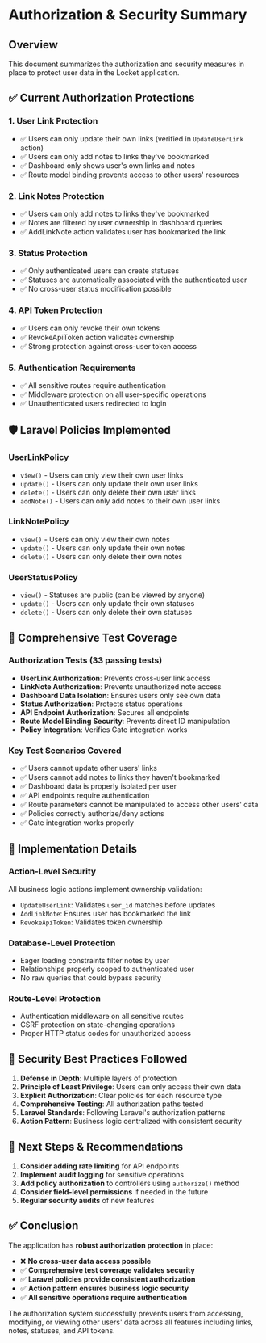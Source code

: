 # Authorization & Security Summary

## Overview

This document summarizes the authorization and security measures in place to protect user data in the Locket application.

## ✅ Current Authorization Protections

### 1. **User Link Protection**

- ✅ Users can only update their own links (verified in `UpdateUserLink` action)
- ✅ Users can only add notes to links they've bookmarked
- ✅ Dashboard only shows user's own links and notes
- ✅ Route model binding prevents access to other users' resources

### 2. **Link Notes Protection**

- ✅ Users can only add notes to links they've bookmarked
- ✅ Notes are filtered by user ownership in dashboard queries
- ✅ AddLinkNote action validates user has bookmarked the link

### 3. **Status Protection**

- ✅ Only authenticated users can create statuses
- ✅ Statuses are automatically associated with the authenticated user
- ✅ No cross-user status modification possible

### 4. **API Token Protection**

- ✅ Users can only revoke their own tokens
- ✅ RevokeApiToken action validates ownership
- ✅ Strong protection against cross-user token access

### 5. **Authentication Requirements**

- ✅ All sensitive routes require authentication
- ✅ Middleware protection on all user-specific operations
- ✅ Unauthenticated users redirected to login

## 🛡️ Laravel Policies Implemented

### UserLinkPolicy

- `view()` - Users can only view their own user links
- `update()` - Users can only update their own user links
- `delete()` - Users can only delete their own user links
- `addNote()` - Users can only add notes to their own user links

### LinkNotePolicy

- `view()` - Users can only view their own notes
- `update()` - Users can only update their own notes
- `delete()` - Users can only delete their own notes

### UserStatusPolicy

- `view()` - Statuses are public (can be viewed by anyone)
- `update()` - Users can only update their own statuses
- `delete()` - Users can only delete their own statuses

## 🧪 Comprehensive Test Coverage

### Authorization Tests (33 passing tests)

- **UserLink Authorization**: Prevents cross-user link access
- **LinkNote Authorization**: Prevents unauthorized note access
- **Dashboard Data Isolation**: Ensures users only see own data
- **Status Authorization**: Protects status operations
- **API Endpoint Authorization**: Secures all endpoints
- **Route Model Binding Security**: Prevents direct ID manipulation
- **Policy Integration**: Verifies Gate integration works

### Key Test Scenarios Covered

- ✅ Users cannot update other users' links
- ✅ Users cannot add notes to links they haven't bookmarked
- ✅ Dashboard data is properly isolated per user
- ✅ API endpoints require authentication
- ✅ Route parameters cannot be manipulated to access other users' data
- ✅ Policies correctly authorize/deny actions
- ✅ Gate integration works properly

## 🔧 Implementation Details

### Action-Level Security

All business logic actions implement ownership validation:

- `UpdateUserLink`: Validates `user_id` matches before updates
- `AddLinkNote`: Ensures user has bookmarked the link
- `RevokeApiToken`: Validates token ownership

### Database-Level Protection

- Eager loading constraints filter notes by user
- Relationships properly scoped to authenticated user
- No raw queries that could bypass security

### Route-Level Protection

- Authentication middleware on all sensitive routes
- CSRF protection on state-changing operations
- Proper HTTP status codes for unauthorized access

## 🎯 Security Best Practices Followed

1. **Defense in Depth**: Multiple layers of protection
2. **Principle of Least Privilege**: Users can only access their own data
3. **Explicit Authorization**: Clear policies for each resource type
4. **Comprehensive Testing**: All authorization paths tested
5. **Laravel Standards**: Following Laravel's authorization patterns
6. **Action Pattern**: Business logic centralized with consistent security

## 🚀 Next Steps & Recommendations

1. **Consider adding rate limiting** for API endpoints
2. **Implement audit logging** for sensitive operations
3. **Add policy authorization** to controllers using `authorize()` method
4. **Consider field-level permissions** if needed in the future
5. **Regular security audits** of new features

## ✅ Conclusion

The application has **robust authorization protection** in place:

- ❌ **No cross-user data access possible**
- ✅ **Comprehensive test coverage validates security**
- ✅ **Laravel policies provide consistent authorization**
- ✅ **Action pattern ensures business logic security**
- ✅ **All sensitive operations require authentication**

The authorization system successfully prevents users from accessing, modifying, or viewing other users' data across all features including links, notes, statuses, and API tokens.

